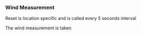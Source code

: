 ### Wind Measurement

Reset is location specific and is called every 5 seconds interval

The wind measurement is taken 